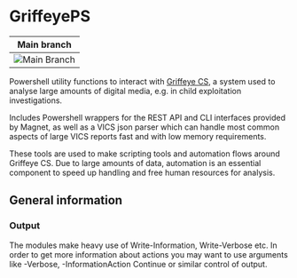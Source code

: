 # GriffeyePS

| Main branch |
|------------|
| ![Main Branch](https://github.com/fjollberg/GriffeyePS/actions/workflows/powershell.yml/badge.svg?branch=main) |


Powershell utility functions to interact with [Griffeye CS](https://www.magnetforensics.com/products/magnet-griffeye/),
a system used to analyse large amounts of digital media, e.g. in child exploitation investigations.

Includes Powershell wrappers for the REST API and CLI interfaces provided by Magnet, as well as a VICS json parser
which can handle most common aspects of large VICS reports fast and with low memory requirements.

These tools are used to make scripting tools and automation flows around Griffeye CS. Due to large amounts of
data, automation is an essential component to speed up handling and free human resources for analysis.

## General information

### Output

The modules make heavy use of Write-Information, Write-Verbose etc. In order to get more information
about actions you may want to use arguments like -Verbose, -InformationAction Continue or similar
control of output.

